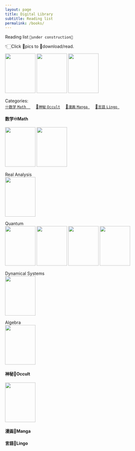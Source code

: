 ```yaml
---
layout: page
title: Digital Library
subtitle: Reading list
permalink: /books/
---
```

Reading list
`🚧under construction🚧`   

👇🏻Click 📕pics to 🔽download/read.

[<img src="https://images-na.ssl-images-amazon.com/images/S/compressed.photo.goodreads.com/books/1344751633i/967329.jpg" height=130 width=100>](https://cloudflare-ipfs.com/ipfs/bafykbzacedrenrixfa5c57r6he6kzw5vmad32pmsqcwc6c3izxmzcpzsm5fjc?filename=Garrity%20Math.pdf)
[<img src="https://images-na.ssl-images-amazon.com/images/S/compressed.photo.goodreads.com/books/1621441598i/56695140.jpg" height=130 width=100>](https://cloudflare-ipfs.com/ipfs/bafykbzaceafh7h3pys7iigiaovlmhk3hrd63amw6bdemwu3myk673skcggllu?filename=Agrippa%20Occult.pdf)
[<img src="https://images-na.ssl-images-amazon.com/images/S/compressed.photo.goodreads.com/books/1390170172i/18781405.jpg" height=130 width=100>](https://cloudflare-ipfs.com/ipfs/bafykbzacebyakf67srvcqxh2ne5ns3z5cjay4xcz3gclpgkk2mag3nj6yjakk?filename=Lancaster%20Quantum%20Gift.pdf)

Categories:   
[<ruby>♾️`数学`<br>`Math  `</ruby>](#Math)　
[<ruby>🔮`神秘`<br>`Occult`</ruby>](#Occult)　
[<ruby>🎎`漫画`<br>`Manga `</ruby>](#Manga)　
[<ruby>🦜`言語`<br>`Lingo `</ruby>](#Lingo)


#### <span id=Math>数学♾️Math</span>

[<img src="https://images-na.ssl-images-amazon.com/images/S/compressed.photo.goodreads.com/books/1344751633i/967329.jpg" height=130 width=100>](https://cloudflare-ipfs.com/ipfs/bafykbzacedrenrixfa5c57r6he6kzw5vmad32pmsqcwc6c3izxmzcpzsm5fjc?filename=Garrity%20Math.pdf)
[<img src="https://images-na.ssl-images-amazon.com/images/S/compressed.photo.goodreads.com/books/1405939637i/1471873.jpg" height=130 width=100>](https://cloudflare-ipfs.com/ipfs/bafykbzacedntni6a5t6cx7djuxzlwnqgecnlxfmsilnexuiq3peyszcgpr6y2?filename=Princeton%20Math.pdf)

Real Analysis   
[<img src="https://images-na.ssl-images-amazon.com/images/S/compressed.photo.goodreads.com/books/1339192336i/292079.jpg" height=130 width=100>](https://cloudflare-ipfs.com/ipfs/bafykbzacediqi6w4w5ve6lgmfs4peujenjig2ifuijgwln3ofdrmsw4wxnfio?filename=Rudin%20Analysis.pdf)

Quantum   
[<img src="https://images-na.ssl-images-amazon.com/images/S/compressed.photo.goodreads.com/books/1531832677i/37953277.jpg" height=130 width=100>](https://cloudflare-ipfs.com/ipfs/bafykbzacebxsnmgi4tshxvu7vtgi76jsgrxn4vetszrka23jux2xnm4zbctdu?filename=Griffiths%20Quantum.pdf)
[<img src="https://images-na.ssl-images-amazon.com/images/S/compressed.photo.goodreads.com/books/1416181819i/5299445.jpg" height=130 width=100>](https://cloudflare-ipfs.com/ipfs/bafykbzacebzqmupawkyxufi3m4lvn3oa2tthmzgnab6jvhu45wgi2yi66fbka?filename=Yanofsky%20Quantum%20Comp.pdf)
[<img src="https://images-na.ssl-images-amazon.com/images/S/compressed.photo.goodreads.com/books/1390170172i/18781405.jpg" height=130 width=100>](https://cloudflare-ipfs.com/ipfs/bafykbzacebyakf67srvcqxh2ne5ns3z5cjay4xcz3gclpgkk2mag3nj6yjakk?filename=Lancaster%20Quantum%20Gift.pdf)
[<img src="https://images-na.ssl-images-amazon.com/images/I/31T0cJ1+RmL._SX333_BO1,204,203,200_.jpg" height=130 width=100>](https://cloudflare-ipfs.com/ipfs/bafykbzacebjifr42qahwgrtmmvw5cjaqxh64v7s3ue6enxgcnvdhjywgpa4qq?filename=Takhtajan%20Quantum.pdf)

Dynamical Systems   
[<img src="https://images-na.ssl-images-amazon.com/images/S/compressed.photo.goodreads.com/books/1409594620i/16763057.jpg" height=130 width=100>](https://cloudflare-ipfs.com/ipfs/bafykbzacecmzemisr3iwripnlprw3b6n2tsem54oixgi6zy3pvptadlvcen7m?filename=Jones%20Math%20Bio.pdf)

Algebra   
[<img src="https://images-na.ssl-images-amazon.com/images/I/41ZAZ8sS5lL._SX331_BO1,204,203,200_.jpg" height=130 width=100>](https://cloudflare-ipfs.com/ipfs/bafykbzacecpqn3ykta3eriyafodacucsqzulivqouzprhcr5od5ec7c6juts4?filename=Axler%20LinAlgebra.pdf)

#### <span id=Occult>神秘🔮Occult</span>

[<img src="https://images-na.ssl-images-amazon.com/images/S/compressed.photo.goodreads.com/books/1621441598i/56695140.jpg" height=130 width=100>](https://cloudflare-ipfs.com/ipfs/bafykbzaceafh7h3pys7iigiaovlmhk3hrd63amw6bdemwu3myk673skcggllu?filename=Agrippa%20Occult.pdf)

#### <span id=Manga>漫画🎎Manga</span>

#### <span id=Lingo>言語🦜Lingo</span>

